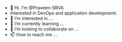 - 👋 Hi, I’m @Praveen-SRVA
- Interested in DevOps and application development.
- 👀 I’m interested in ...
- 🌱 I’m currently learning ...
- 💞️ I’m looking to collaborate on ...
- 📫 How to reach me ...

<!---
Praveen-SRVA/Praveen-SRVA is a ✨ special ✨ repository because its `README.md` (this file) appears on your GitHub profile.
You can click the Preview link to take a look at your changes.
--->

